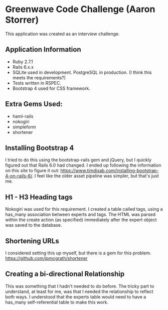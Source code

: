 # Greenwave Code Challenge (Aaron Storrer)

This application was created as an interview challenge.

## Application Information

* Ruby 2.7.1
* Rails 6.x.x
* SQLite used in development. PostgreSQL in production. (I think this meets the requirements?)
* Tests written in RSPEC.
* Bootstrap 4 used for CSS framework.

## Extra Gems Used:
* haml-rails
* nokogiri
* simpleform
* shortener

## Installing Bootstrap 4
I tried to do this using the bootstrap-rails gem and jQuery, but I quickly figured out that Rails 6.0 had changed.
I ended up following the information on this site to figure it out: https://www.timdisab.com/installing-bootstrap-4-on-rails-6/. I feel like the older asset pipeline was simpler, but that's just me.

## H1 - H3 Heading tags
Nokogiri was used for this requirement. I created a table called tags, using a has_many association between experts and tags. The HTML was parsed within the create action (as specified) immediately after the expert object was saved to the database.

## Shortening URLs
I considered setting this up myself, but there is a gem for this problem. https://github.com/jpmcgrath/shortener

## Creating a bi-directional Relationship
This was something that I hadn't needed to do before. The tricky part to understand, at least for me, was that I needed the relationship to reflect both ways. I understood that the experts table would need to have a has_many self-referential table to make this work.
